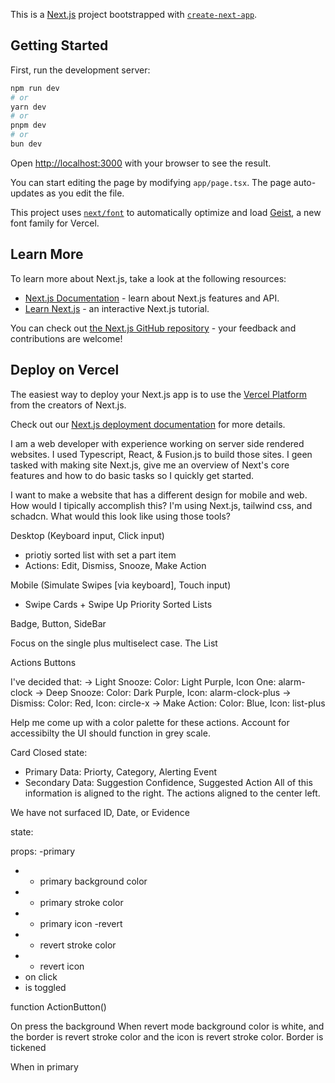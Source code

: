This is a [Next.js](https://nextjs.org) project bootstrapped with [`create-next-app`](https://nextjs.org/docs/app/api-reference/cli/create-next-app).

## Getting Started

First, run the development server:

```bash
npm run dev
# or
yarn dev
# or
pnpm dev
# or
bun dev
```

Open [http://localhost:3000](http://localhost:3000) with your browser to see the result.

You can start editing the page by modifying `app/page.tsx`. The page auto-updates as you edit the file.

This project uses [`next/font`](https://nextjs.org/docs/app/building-your-application/optimizing/fonts) to automatically optimize and load [Geist](https://vercel.com/font), a new font family for Vercel.

## Learn More

To learn more about Next.js, take a look at the following resources:

- [Next.js Documentation](https://nextjs.org/docs) - learn about Next.js features and API.
- [Learn Next.js](https://nextjs.org/learn) - an interactive Next.js tutorial.

You can check out [the Next.js GitHub repository](https://github.com/vercel/next.js) - your feedback and contributions are welcome!

## Deploy on Vercel

The easiest way to deploy your Next.js app is to use the [Vercel Platform](https://vercel.com/new?utm_medium=default-template&filter=next.js&utm_source=create-next-app&utm_campaign=create-next-app-readme) from the creators of Next.js.

Check out our [Next.js deployment documentation](https://nextjs.org/docs/app/building-your-application/deploying) for more details.


I am a web developer with experience working on server side rendered websites. I used Typescript, React, & Fusion.js to build those sites. I geen tasked with making site Next.js, give me an overview of Next's core features and how to do basic tasks so I quickly get started.


I want to make a website that has a different design for mobile and web. How would I tipically accomplish this? 
I'm using Next.js, tailwind css, and schadcn. What would this look like using those tools?

Desktop (Keyboard input, Click input)
- priotiy sorted list with set a part item
- Actions: Edit, Dismiss, Snooze, Make Action


Mobile (Simulate Swipes [via keyboard], Touch input)
- Swipe Cards + Swipe Up Priority Sorted Lists

Badge, Button, SideBar

Focus on the single plus multiselect case.
The List

Actions Buttons

I've decided that:
-> Light Snooze: Color: Light Purple, Icon One: alarm-clock
-> Deep Snooze: Color: Dark Purple, Icon: alarm-clock-plus
-> Dismiss: Color: Red, Icon: circle-x
-> Make Action: Color: Blue, Icon: list-plus

Help me come up with a color palette for these actions. Account for accessibilty the UI should function in grey scale.


Card Closed state:
- Primary Data: Priorty, Category, Alerting Event
- Secondary Data: Suggestion Confidence, Suggested Action
All of this information is aligned to the right. The actions aligned to the center left.

We have not surfaced ID, Date, or Evidence

state:

props:
-primary
- - primary background color
- - primary stroke color
- - primary icon
-revert
- - revert stroke color
- - revert icon
- on click
- is toggled

function ActionButton()


On press the background
When revert mode background color is white, and the border is revert stroke color and the icon is revert stroke color. Border is tickened

When in primary 